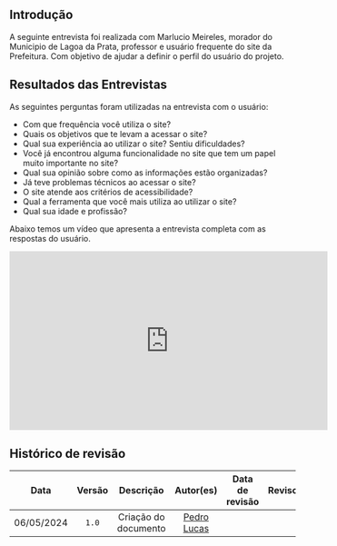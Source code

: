 ## Introdução
A seguinte entrevista foi realizada com Marlucio Meireles, morador do Municipio de Lagoa da Prata, professor e usuário frequente do site da Prefeitura. Com objetivo de ajudar a definir o perfil do usuário do projeto.

## Resultados das Entrevistas

As seguintes perguntas foram utilizadas na entrevista com o usuário:

- Com que frequência você utiliza o site?
- Quais os objetivos que te levam a acessar o site?
- Qual sua experiência ao utilizar o site? Sentiu dificuldades?
- Você já encontrou alguma funcionalidade no site que tem um papel muito importante no site?
- Qual sua opinião sobre como as informações estão organizadas?
- Já teve problemas técnicos ao acessar o site?
-  O site atende aos critérios de acessibilidade?
- Qual a ferramenta que você mais utiliza ao utilizar o site?
- Qual sua idade e profissão?

Abaixo temos um vídeo que apresenta a entrevista completa com as respostas do usuário.

<iframe width="560" height="315" src="https://www.youtube.com/embed/8nhkA2m-Um0?si=Gt1cWd3pgZWlabQW" title="YouTube video player" frameborder="0" allow="accelerometer; autoplay; clipboard-write; encrypted-media; gyroscope; picture-in-picture; web-share" referrerpolicy="strict-origin-when-cross-origin" allowfullscreen></iframe>

## Histórico de revisão

|    Data    | Versão |      Descrição       |                  Autor(es)                  | Data de revisão | Revisor(es) |
| :--------: | :----: | :------------------: | :-----------------------------------------: | :-------------: | :---------: |
| 06/05/2024 | `1.0`  | Criação do documento | [Pedro Lucas](https://github.com/lucasdray) |                 |             |
